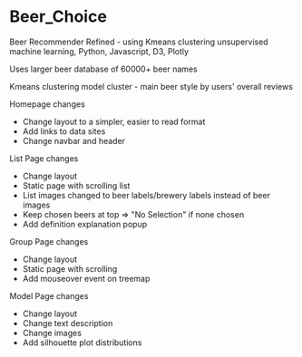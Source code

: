 # Beer_Choice

Beer Recommender Refined - using Kmeans clustering unsupervised machine learning, Python, Javascript, D3, Plotly

Uses larger beer database of 60000+ beer names

Kmeans clustering model cluster -  main beer style by users' overall reviews

Homepage changes
- Change layout to a simpler, easier to read format
- Add links to data sites
- Change navbar and header

List Page changes
- Change layout
- Static page with scrolling list
- List images changed to beer labels/brewery labels instead of beer images
- Keep chosen beers at top => "No Selection" if none chosen
- Add definition explanation popup

Group Page changes
- Change layout
- Static page with scrolling
- Add mouseover event on treemap

Model Page changes
- Change layout
- Change text description
- Change images
- Add silhouette plot distributions
